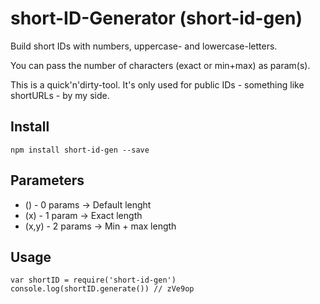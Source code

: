 # short-ID-Generator (short-id-gen)

Build short IDs with numbers, uppercase- and lowercase-letters.

You can pass the number of characters (exact or min+max) as param(s).

This is a quick'n'dirty-tool. It's only used for public IDs - something like shortURLs - by my side.

## Install

	npm install short-id-gen --save

## Parameters

- () - 0 params -> Default lenght
- (x) - 1 param -> Exact length
- (x,y) - 2 params -> Min + max length

## Usage

	var shortID = require('short-id-gen')
	console.log(shortID.generate()) // zVe9op